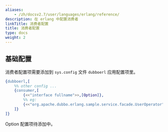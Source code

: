 ```yaml
---
aliases:
    - /zh/docsv2.7/user/languages/erlang/reference/
description: 在 erlang 中配置消费者
linkTitle: 消费者配置
title: 消费者配置
type: docs
weight: 2
---
```




## 基础配置

消费者配置项需要添加到 `sys.config` 文件 `dubboerl` 应用配置项里。

```erlang
{dubboerl,[
	%% other config ...
	{consumer,[
		{<<"interface fullname">>,[Option]},
		%% eg:
		{<<"org.apache.dubbo.erlang.sample.service.facade.UserOperator">>,[]},
	]}
]}
```

Option 配置项待添加中。